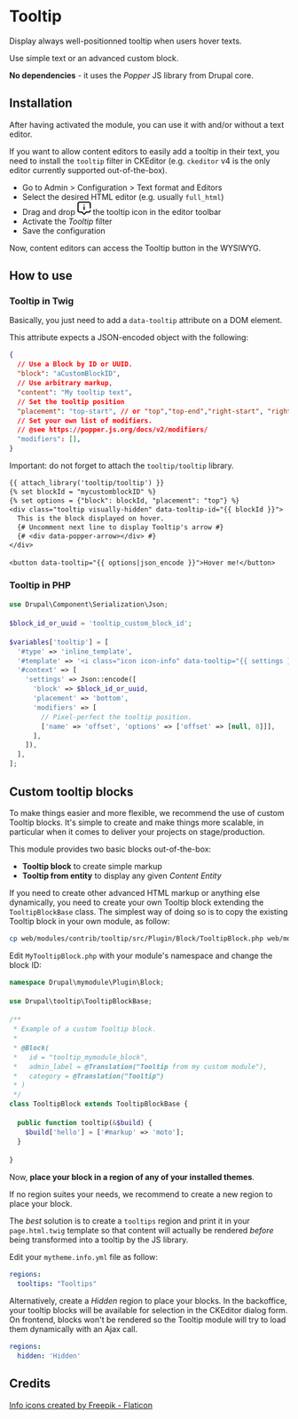 # Tooltip

Display always well-positionned tooltip when users hover texts.

Use simple text or an advanced custom block.

**No dependencies** - it uses the _Popper_ JS library from Drupal core.

## Installation

After having activated the module, you can use it with and/or without a text editor.

If you want to allow content editors to easily add a tooltip in their text, you need to install the `tooltip` filter in CKEditor (e.g. `ckeditor` v4 is the only editor currently supported out-of-the-box).

* Go to Admin > Configuration > Text format and Editors
* Select the desired HTML editor (e.g. usually `full_html`)
* Drag and drop ![The tooltip icon](./js/plugins/tooltip/icons/tooltip.png) the tooltip icon in the editor toolbar
* Activate the _Tooltip_ filter
* Save the configuration

Now, content editors can access the Tooltip button in the WYSIWYG.

## How to use

### Tooltip in Twig

Basically, you just need to add a `data-tooltip` attribute on a DOM element.

This attribute expects a JSON-encoded object with the following:

```json
{
  // Use a Block by ID or UUID.
  "block": "aCustomBlockID", 
  // Use arbitrary markup,
  "content": "My tooltip text",
  // Set the tooltip position
  "placememt": "top-start", // or "top","top-end","right-start", "right"...etc.
  // Set your own list of modifiers.
  // @see https://popper.js.org/docs/v2/modifiers/
  "modifiers": [], 
}
```

Important: do not forget to attach the `tooltip/tooltip` library.

```twig
{{ attach_library('tooltip/tooltip') }}
{% set blockId = "mycustomblockID" %}
{% set options = {"block": blockId, "placement": "top"} %}
<div class="tooltip visually-hidden" data-tooltip-id="{{ blockId }}">
  This is the block displayed on hover.
  {# Uncomment next line to display Tooltip's arrow #}
  {# <div data-popper-arrow></div> #}
</div>

<button data-tooltip="{{ options|json_encode }}">Hover me!</button>
```

### Tooltip in PHP

```php
use Drupal\Component\Serialization\Json;

$block_id_or_uuid = 'tooltip_custom_block_id';

$variables['tooltip'] = [
  '#type' => 'inline_template',
  '#template' => '<i class="icon icon-info" data-tooltip="{{ settings }}"></i>',
  '#context' => [
    'settings' => Json::encode([
      'block' => $block_id_or_uuid,
      'placement' => 'bottom',
      'modifiers' => [
        // Pixel-perfect the tooltip position.
        ['name' => 'offset', 'options' => ['offset' => [null, 8]]],
      ],
    ]),
  ],
];
```

## Custom tooltip blocks

To make things easier and more flexible, we recommend the use of custom Tooltip blocks. It's simple to create and make things more scalable, in particular when it comes to deliver your projects on stage/production. 

This module provides two basic blocks out-of-the-box:

* **Tooltip block** to create simple markup
* **Tooltip from entity** to display any given _Content Entity_

If you need to create other advanced HTML markup or anything else dynamically, you need to create your own Tooltip block extending the `TooltipBlockBase` class. The simplest way of doing so is to copy the existing Tooltip block in your own module, as follow: 

```bash
cp web/modules/contrib/tooltip/src/Plugin/Block/TooltipBlock.php web/modules/custom/mymodule/src/Plugin/Block/MyTooltipBlock.php
```

Edit `MyTooltipBlock.php` with your module's namespace and change the block ID:
```php
namespace Drupal\mymodule\Plugin\Block;

use Drupal\tooltip\TooltipBlockBase;

/**
 * Example of a custom Tooltip block.
 *
 * @Block(
 *   id = "tooltip_mymodule_block",
 *   admin_label = @Translation("Tooltip from my custom module"),
 *   category = @Translation("Tooltip")
 * )
 */
class TooltipBlock extends TooltipBlockBase {

  public function tooltip(&$build) {
    $build['hello'] = ['#markup' => 'moto'];
  }

}
```

Now, **place your block in a region of any of your installed themes**.

If no region suites your needs, we recommend to create a new region to place your block.

The _best_ solution is to create a `tooltips` region and print it in your `page.html.twig` template so that content will actually be rendered _before_ being transformed into a tooltip by the JS library. 

Edit your `mytheme.info.yml` file as follow:

```yaml
regions:
  tooltips: "Tooltips"
```

Alternatively, create a _Hidden_  region to place your blocks. In the backoffice, your tooltip blocks will be available for selection in the CKEditor dialog form. On frontend, blocks won't be rendered so the Tooltip module will try to load them dynamically with an Ajax call. 

```yaml
regions:
  hidden: 'Hidden'
```

## Credits

<a href="https://www.flaticon.com/free-icons/info" title="info icons">Info icons created by Freepik - Flaticon</a>
